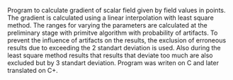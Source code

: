 Program to calculate gradient of scalar field given by field values in points. 
The gradient is calculated using a linear interpolation with least square method. 
The ranges for varying the parameters are calculated at the preliminary stage with primitve algorithm with probability of artifacts.
To prevent the influence of artifacts on the results, the exclusion of erroneous results due to exceeding the 2 standart deviation is used.
Also during the least square method results that results that deviate too much are also excluded but by 3 standart deviation.
Program was writen on C and later translated on C+.
